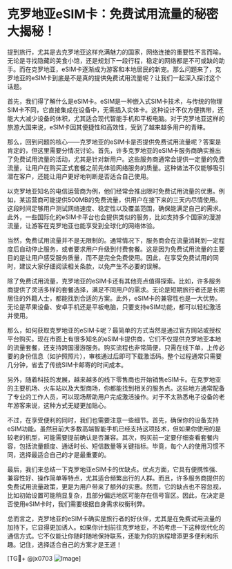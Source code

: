 # 克罗地亚eSIM卡：免费试用流量的秘密大揭秘！

提到旅行，尤其是去克罗地亚这样充满魅力的国家，网络连接的重要性不言而喻。无论是寻找隐藏的美食小馆，还是规划下一段行程，稳定的网络都是不可或缺的助手。而在克罗地亚，eSIM卡逐渐成为游客和本地居民的新宠。那么问题来了，克罗地亚的eSIM卡到底是不是真的提供免费试用流量呢？让我们一起深入探讨这个话题。

首先，我们得了解什么是eSIM卡。eSIM是一种嵌入式SIM卡技术，与传统的物理SIM卡不同，它直接集成在设备中，无需插入实体卡。这种设计不仅方便携带，还能大大减少设备的体积，尤其适合现代智能手机和平板电脑。对于克罗地亚这样的旅游大国来说，eSIM卡因其便捷性和高效性，受到了越来越多用户的青睐。

那么，回到问题的核心——克罗地亚的eSIM卡是否提供免费试用流量呢？答案是肯定的，但这里需要分情况讨论。首先，许多克罗地亚的eSIM卡服务商确实推出了免费试用流量的活动，尤其是针对新用户。这些服务商通常会提供一定量的免费流量，让用户在购买正式套餐之前先体验网络服务的质量。这种做法不仅能够吸引潜在客户，还能让用户更好地判断是否适合自己使用。

以克罗地亚知名的电信运营商为例，他们经常会推出限时免费试用流量的优惠。例如，某运营商可能提供500MB的免费流量，供用户在接下来的三天内尽情使用。这段时间足够用户测试网络速度、稳定性以及覆盖范围，确保能满足自己的需求。此外，一些国际化的eSIM卡平台也会提供类似的服务，比如支持多个国家的漫游流量，让游客在克罗地亚也能享受到全球化的网络体验。

当然，免费试用流量并不是无限制的。通常情况下，服务商会在流量消耗到一定程度后自动停止服务，或者要求用户升级到付费套餐。这是因为免费试用流量的主要目的是让用户感受服务质量，而不是完全免费使用。因此，在享受免费试用的同时，建议大家仔细阅读相关条款，以免产生不必要的误解。

除了免费试用流量，克罗地亚的eSIM卡还有其他亮点值得探索。比如，许多服务商提供了灵活多样的套餐选择，满足不同用户的需求。无论是短期旅行者还是长期居住的外籍人士，都能找到合适的方案。此外，eSIM卡的兼容性也是一大优势。无论是苹果设备、安卓手机还是平板电脑，只要支持eSIM功能，都可以轻松激活并使用。

那么，如何获取克罗地亚的eSIM卡呢？最简单的方式当然是通过官方网站或授权平台购买。现在市面上有很多知名的eSIM卡提供商，它们不仅提供克罗地亚本地的流量套餐，还支持跨国漫游服务。购买流程也非常简便，只需在线下单，上传必要的身份信息（如护照照片），审核通过后即可下载激活码。整个过程通常只需要几分钟，省去了传统SIM卡邮寄的时间成本。

另外，随着科技的发展，越来越多的线下零售商也开始销售eSIM卡。在克罗地亚的主要机场、火车站以及大型商场，你都能找到相关的服务点。这些地方通常配备了专业的工作人员，可以现场帮助用户完成激活操作。对于不太熟悉电子设备的老年游客来说，这种方式无疑更加贴心。

不过，在享受便利的同时，我们也需要注意一些细节。首先，确保你的设备支持eSIM功能。虽然目前大多数高端智能手机已经支持这项技术，但如果你使用的是较老的机型，可能需要提前确认是否兼容。其次，购买前一定要仔细查看套餐内容，包括流量额度、通话时长、短信数量等关键指标。毕竟，每个人的使用习惯不同，选择最适合自己的才是最重要的。

最后，我们来总结一下克罗地亚eSIM卡的优缺点。优点方面，它具有便携性强、兼容性好、操作简单等特点，尤其适合频繁出行的人群。而且，许多服务商提供的免费试用流量政策，更是为用户带来了额外的实惠。然而，它的缺点也不容忽视，比如初始设置可能稍显复杂，且部分偏远地区可能存在信号盲区。因此，在决定是否使用eSIM卡时，我们需要根据自身需求权衡利弊。

总而言之，克罗地亚的eSIM卡确实是旅行者的好伙伴，尤其是在免费试用流量的加持下，它显得更加诱人。如果你计划前往克罗地亚，不妨考虑一下这种现代化的通信方式。它不仅能让你随时随地保持联系，还能为你的旅程增添更多便利和乐趣。记住，选择适合自己的方案才是王道！

[TG💪+ @jx0703 ![Image](https://github.com/user-attachments/assets/dbca1d08-cadb-493c-b0ec-ad6f7a83f270)]